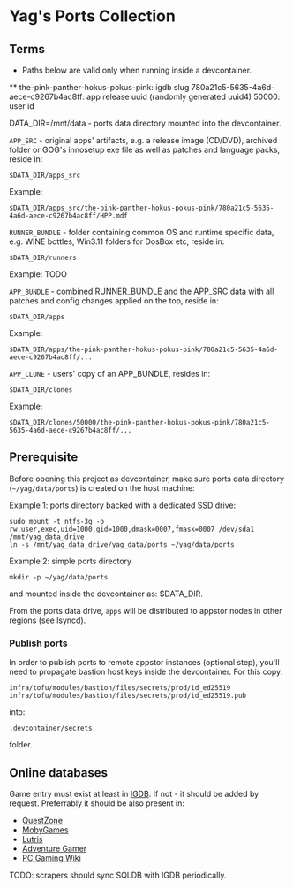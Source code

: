 # Yag's Ports Collection

## Terms

* Paths below are valid only when running inside a devcontainer.

** the-pink-panther-hokus-pokus-pink: igdb slug
   780a21c5-5635-4a6d-aece-c9267b4ac8ff: app release uuid (randomly generated uuid4)
   50000: user id

DATA_DIR=/mnt/data - ports data directory mounted into the devcontainer.

`APP_SRC` - original apps' artifacts, e.g. a release image (CD/DVD), archived folder or GOG's innosetup exe file as well
as patches and language packs, reside in:

    $DATA_DIR/apps_src

Example:

    $DATA_DIR/apps_src/the-pink-panther-hokus-pokus-pink/780a21c5-5635-4a6d-aece-c9267b4ac8ff/HPP.mdf

`RUNNER_BUNDLE` - folder containing common OS and runtime specific data, e.g. WINE bottles, Win3.11 folders for DosBox
etc, reside in:

    $DATA_DIR/runners

Example: TODO

`APP_BUNDLE` - combined RUNNER_BUNDLE and the APP_SRC data with all patches and config changes applied on the top,
reside in:

    $DATA_DIR/apps

Example:

    $DATA_DIR/apps/the-pink-panther-hokus-pokus-pink/780a21c5-5635-4a6d-aece-c9267b4ac8ff/...

`APP_CLONE` - users' copy of an APP_BUNDLE, resides in:

    $DATA_DIR/clones

Example:

    $DATA_DIR/clones/50000/the-pink-panther-hokus-pokus-pink/780a21c5-5635-4a6d-aece-c9267b4ac8ff/...

## Prerequisite

Before opening this project as devcontainer, make sure ports data directory (`~/yag/data/ports`) is created on the
host machine:

Example 1: ports directory backed with a dedicated SSD drive:

    sudo mount -t ntfs-3g -o rw,user,exec,uid=1000,gid=1000,dmask=0007,fmask=0007 /dev/sda1 /mnt/yag_data_drive
    ln -s /mnt/yag_data_drive/yag_data/ports ~/yag/data/ports

Example 2: simple ports directory

    mkdir -p ~/yag/data/ports

and mounted inside the devcontainer as: $DATA_DIR.

From the ports data drive, `apps` will be distributed to appstor nodes in other regions (see lsyncd).

### Publish ports

In order to publish ports to remote appstor instances (optional step), you'll need to propagate bastion host keys inside
the  devcontainer. For this copy:

    infra/tofu/modules/bastion/files/secrets/prod/id_ed25519
    infra/tofu/modules/bastion/files/secrets/prod/id_ed25519.pub

into:

    .devcontainer/secrets

folder.

## Online databases

Game entry must exist at least in [IGDB](https://www.igdb.com/). If not - it should be added by request.
Preferrably it should be also present in:
- [QuestZone](https://questzone.ru/enzi)
- [MobyGames](https://www.mobygames.com)
- [Lutris](https://lutris.net/games)
- [Adventure Gamer](https://adventuregamers.com)
- [PC Gaming Wiki](https://www.pcgamingwiki.com/wiki/Home)

TODO: scrapers should sync SQLDB with IGDB periodically.
